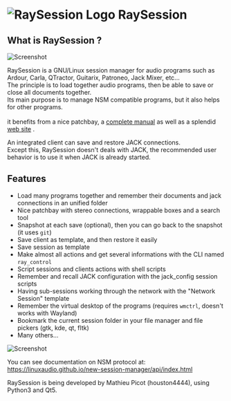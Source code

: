 # ![RaySession Logo](https://raw.githubusercontent.com/Houston4444/RaySession/master/resources/main_icon/128x128/raysession.png) RaySession

What is RaySession ?
---------------------

![Screenshot](https://raw.githubusercontent.com/Houston4444/RaySession/master/resources/screenshots/Screenshot_20211203_173011.png)

RaySession is a GNU/Linux session manager for audio programs such as Ardour, Carla, QTractor, Guitarix, Patroneo, Jack Mixer, etc...<br>
The principle is to load together audio programs, then be able to save or close all documents together.<br>
Its main purpose is to manage NSM compatible programs, but it also helps for other programs.<br>
<br>
it benefits from a nice patchbay, a [complete manual](https://raysession.tuxfamily.org/en/manual) as well as a splendid [web site](https://raysession.tuxfamily.org) .<br>

An integrated client can save and restore JACK connections.<br>
Except this, RaySession doesn't deals with JACK, the recommended user behavior is to use it when JACK is already started.<br>

Features
---------------------

* Load many programs together and remember their documents and jack connections in an unified folder
* Nice patchbay with stereo connections, wrappable boxes and a search tool
* Snapshot at each save (optional), then you can go back to the snapshot (it uses `git`)
* Save client as template, and then restore it easily
* Save session as template
* Make almost all actions and get several informations with the CLI named `ray_control`
* Script sessions and clients actions with shell scripts
* Remember and recall JACK configuration with the jack_config session scripts
* Having sub-sessions working through the network with the "Network Session" template
* Remember the virtual desktop of the programs (requires `wmctrl`, doesn't works with Wayland)
* Bookmark the current session folder in your file manager and file pickers (gtk, kde, qt, fltk)
* Many others...


![Screenshot](https://raw.githubusercontent.com/Houston4444/RaySession/master/resources/screenshots/Screenshot_20211203_162333.png)


You can see documentation on NSM protocol at: https://linuxaudio.github.io/new-session-manager/api/index.html

RaySession is being developed by Mathieu Picot (houston4444), using Python3 and Qt5.
